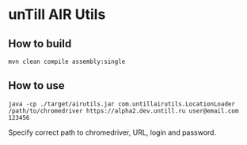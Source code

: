 # unTill AIR Utils
## How to build

```shell
mvn clean compile assembly:single
```
## How to use 

```shell
java -cp ./target/airutils.jar com.untillairutils.LocationLoader /path/to/chromedriver https://alpha2.dev.untill.ru user@email.com 123456
```
Specify correct path to chromedriver, URL, login and password.






